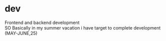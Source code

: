 # dev
Frontend and backend development
<br>
SO Basically in my summer vacation i have target to complete development (MAY-JUNE,25)
